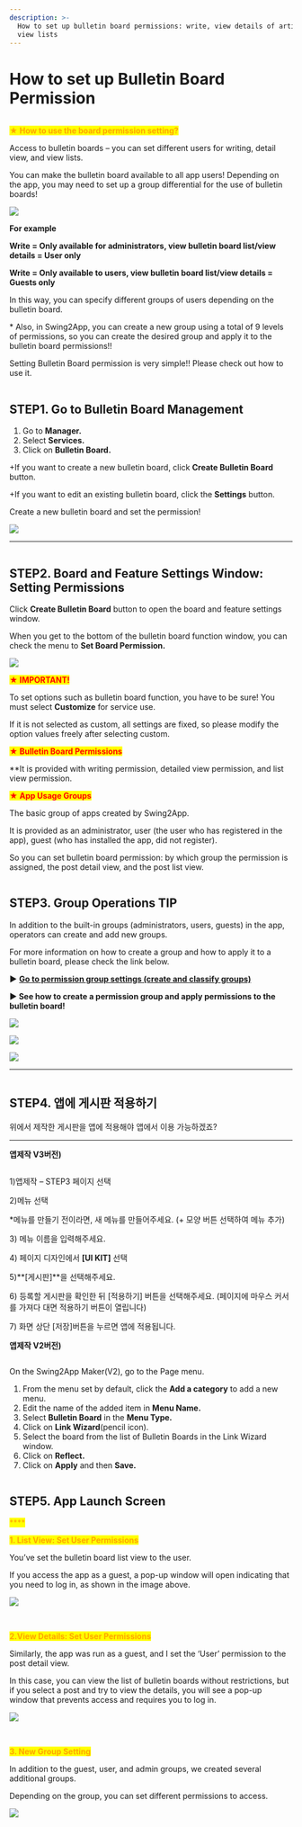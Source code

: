 ```yaml
---
description: >-
  How to set up bulletin board permissions: write, view details of articles, and
  view lists
---
```


# How to set up Bulletin Board Permission

<figure><img src="../../../.gitbook/assets/구분선.PNG" alt=""><figcaption></figcaption></figure>

<mark style="color:orange;">**★ How to use the board permission setting?**</mark>

Access to bulletin boards – you can set different users for writing, detail view, and view lists.

You can make the bulletin board available to all app users! Depending on the app, you may need to set up a group differential for the use of bulletin boards!

![](https://support.swing2app.com/wp-content/uploads/2019/12/b20.png)

**For example**

**Write = Only available for administrators, view bulletin board list/view details = User only**

**Write = Only available to users, view bulletin board list/view details = Guests only**

In this way, you can specify different groups of users depending on the bulletin board.

\* Also, in Swing2App, you can create a new group using a total of 9 levels of permissions, so you can create the desired group and apply it to the bulletin board permissions!!

Setting Bulletin Board permission is very simple!! Please check out how to use it.

<figure><img src="../../../.gitbook/assets/구분선.PNG" alt=""><figcaption></figcaption></figure>

## STEP1. Go to Bulletin Board Management

1. Go to **Manager.**
2. Select **Services.**
3. Click on **Bulletin Board.**

\+If you want to create a new bulletin board, click **Create Bulletin Board** button.

\+If you want to edit an existing bulletin board, click the **Settings** button.

Create a new bulletin board and set the permission!

![](https://support.swing2app.com/wp-content/uploads/2019/12/b22-1-1-1.png)

***

<figure><img src="../../../.gitbook/assets/구분선.PNG" alt=""><figcaption></figcaption></figure>

## STEP2. Board and Feature Settings Window: Setting Permissions

Click **Create Bulletin Board** button to open the board and feature settings window.

When you get to the bottom of the bulletin board function window, you can check the menu to **Set Board Permission.**

![](https://support.swing2app.com/wp-content/uploads/2019/12/b21-e1587041105333-1.png)

<mark style="color:red;">**★ IMPORTANT!**</mark>

To set options such as bulletin board function, you have to be sure! You must select **Customize** for service use.

If it is not selected as custom, all settings are fixed, so please modify the option values ​​freely after selecting custom.

<mark style="color:red;">**★ Bulletin Board Permissions**</mark>

\*\*It is provided with writing permission, detailed view permission, and list view permission.

<mark style="color:red;">**★ App Usage Groups**</mark>

The basic group of apps created by Swing2App.

It is provided as an administrator, user (the user who has registered in the app), guest (who has installed the app, did not register).

So you can set bulletin board permission: by which group the permission is assigned, the post detail view, and the post list view.

<figure><img src="../../../.gitbook/assets/구분선.PNG" alt=""><figcaption></figcaption></figure>

## STEP3. Group Operations TIP

In addition to the built-in groups (administrators, users, guests) in the app, operators can create and add new groups.

For more information on how to create a group and how to apply it to a bulletin board, please check the link below.

**▶** [**Go to permission group settings (create and classify groups)**](../pushmember/member-group.md)

**▶ See how to create a permission group and apply permissions to the bulletin board!**&#x20;

![](https://support.swing2app.com/wp-content/uploads/2019/12/%EB%85%B9%ED%99%94\_2020\_05\_07\_17\_48\_16\_235.gif)

![](https://support.swing2app.com/wp-content/uploads/2019/03/%ED%99%94%EC%82%B4%ED%91%9C.png)

![](https://support.swing2app.com/wp-content/uploads/2019/12/%EB%85%B9%ED%99%94\_2020\_05\_07\_17\_50\_21\_349.gif)

***

<figure><img src="../../../.gitbook/assets/구분선.PNG" alt=""><figcaption></figcaption></figure>

## STEP4. 앱에 게시판 적용하기

위에서 제작한 게시판을 앱에 적용해야 앱에서 이용 가능하겠죠?

****

**앱제작 V3버전)**

<figure><img src="../../../.gitbook/assets/en_게시판적용.png" alt=""><figcaption></figcaption></figure>

1\)앱제작 – STEP3 페이지 선택

2\)메뉴 선택

\*메뉴를 만들기 전이라면, 새 메뉴를 만들어주세요. (+ 모양 버튼 선택하여 메뉴 추가)

3\) 메뉴 이름을 입력해주세요.

4\) 페이지 디자인에서 **\[UI KIT]** 선택

5\)**\[게시판]**을 선택해주세요.&#x20;

6\) 등록할 게시판을 확인한 뒤 \[적용하기] 버튼을 선택해주세요. (페이지에 마우스 커서를 가져다 대면 적용하기 버튼이 열립니다)

7\) 화면 상단 \[저장]버튼을 누르면 앱에 적용됩니다.



**앱제작 V2버전)**

<figure><img src="../../../.gitbook/assets/en_게시판V2버전.png" alt=""><figcaption></figcaption></figure>

On the Swing2App Maker(V2), go to the Page menu.&#x20;

1. From the menu set by default, click the **Add a category** to add a new menu.
2. Edit the name of the added item in **Menu Name.**
3. Select **Bulletin Board** in the **Menu Type.**
4. Click on **Link Wizard**(pencil icon).
5. Select the board from the list of Bulletin Boards in the Link Wizard window.
6. Click on **Reflect.**
7. Click on **Apply** and then **Save.**

<figure><img src="../../../.gitbook/assets/구분선.PNG" alt=""><figcaption></figcaption></figure>

## STEP5. App Launch Screen

<mark style="color:orange;">****</mark>

<mark style="color:orange;">**1. List View: Set User Permissions**</mark>

You’ve set the bulletin board list view to the user.

If you access the app as a guest, a pop-up window will open indicating that you need to log in, as shown in the image above.

![](https://support.swing2app.com/wp-content/uploads/2019/12/Group-263@3x.png)

​

<mark style="color:orange;">**2.View Details: Set User Permissions**</mark>

Similarly, the app was run as a guest, and I set the ‘User’ permission to the post detail view.

In this case, you can view the list of bulletin boards without restrictions, but if you select a post and try to view the details, you will see a pop-up window that prevents access and requires you to log in.

![](https://support.swing2app.com/wp-content/uploads/2019/12/auth.png)

​

<mark style="color:orange;">**3. New Group Setting**</mark>

In addition to the guest, user, and admin groups, we created several additional groups.

Depending on the group, you can set different permissions to access.

![](https://support.swing2app.com/wp-content/uploads/2019/12/Group-261@3x.png)
